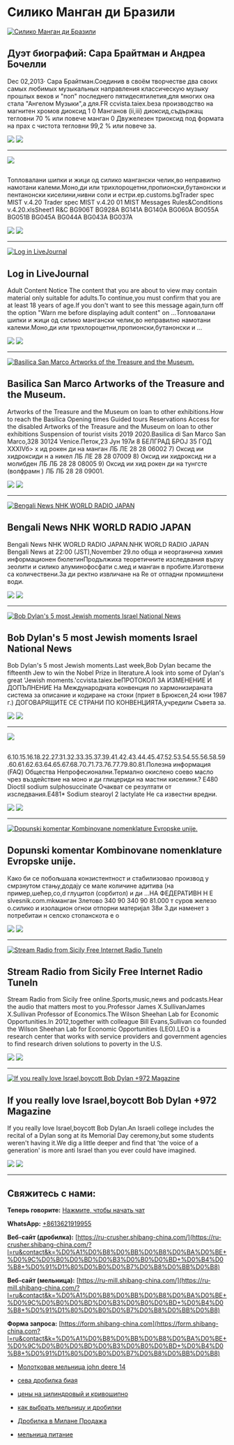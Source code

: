 # Силико Манган ди Бразили

<a href="https://swt.shibang-china.com/?l=ru&img&k=%D0%A1%D0%B8%D0%BB%D0%B8%D0%BA%D0%BE+%D0%9C%D0%B0%D0%BD%D0%B3%D0%B0%D0%BD+%D0%B4%D0%B8+%D0%91%D1%80%D0%B0%D0%B7%D0%B8%D0%BB%D0%B8" target="_blank">![Силико Манган ди Бразили](http://static.shibang-china.com/all-800x300/759.jpg)</a>

## Дуэт биографий: Сара Брайтман и Андреа Бочелли
Dec 02,2013· Сара Брайтман.Соединив в своём творчестве два своих самых любимых музыкальных направления классическую музыку прошлых веков и "поп" последнего пятидесятилетия,для многих она стала "Ангелом Музыки",а для.FR ccvista.taiex.beза производство на магнитен хромов диоксид 1 0 Манганов (ii,iii) диоксид,съдържащ тегловни 70 % или повече манган 0 Двужелезен триоксид под формата на прах с чистота тегловни 99,2 % или повече за.


<a href="https://whatsapp.shibangsoft.com/WhatsApp.php" target="_blank" title="WhatsApp">![](http://static.shibang-china.com/icon/whatsapp.png)</a> <a href="https://swt.shibang-china.com/?l=ru&icon&k=%D0%A1%D0%B8%D0%BB%D0%B8%D0%BA%D0%BE+%D0%9C%D0%B0%D0%BD%D0%B3%D0%B0%D0%BD+%D0%B4%D0%B8+%D0%91%D1%80%D0%B0%D0%B7%D0%B8%D0%BB%D0%B8" target="_blank">![](http://static.shibang-china.com/icon/chat-ru.png)</a>

---

<a href="https://swt.shibang-china.com/?l=ru&img&k=%D0%A1%D0%B8%D0%BB%D0%B8%D0%BA%D0%BE+%D0%9C%D0%B0%D0%BD%D0%B3%D0%B0%D0%BD+%D0%B4%D0%B8+%D0%91%D1%80%D0%B0%D0%B7%D0%B8%D0%BB%D0%B8" target="_blank">![](http://static.shibang-china.com/all-800x300/1071.jpg)</a>

## 
Топловалани шипки и жици од силико мангански челик,во неправилно намотани калеми.Моно,ди или трихлороцетни,пропионски,бутанонски и пентанонски киселини,нивни соли и естри.ep.customs.bgTrader spec MIST v.4.20 Trader spec MIST v.4.20 01 MIST Messages Rules&Conditions v.4.20.xlsSheet1 R&C BG906T BG928A BG141A BG140A BG060A BG055A BG051B BG045A BG044A BG043A BG037A


<a href="https://whatsapp.shibangsoft.com/WhatsApp.php" target="_blank" title="WhatsApp">![](http://static.shibang-china.com/icon/whatsapp.png)</a> <a href="https://swt.shibang-china.com/?l=ru&icon&k=%D0%A1%D0%B8%D0%BB%D0%B8%D0%BA%D0%BE+%D0%9C%D0%B0%D0%BD%D0%B3%D0%B0%D0%BD+%D0%B4%D0%B8+%D0%91%D1%80%D0%B0%D0%B7%D0%B8%D0%BB%D0%B8" target="_blank">![](http://static.shibang-china.com/icon/chat-ru.png)</a>

---

<a href="https://swt.shibang-china.com/?l=ru&img&k=%D0%A1%D0%B8%D0%BB%D0%B8%D0%BA%D0%BE+%D0%9C%D0%B0%D0%BD%D0%B3%D0%B0%D0%BD+%D0%B4%D0%B8+%D0%91%D1%80%D0%B0%D0%B7%D0%B8%D0%BB%D0%B8" target="_blank">![Log in LiveJournal](http://static.shibang-china.com/all-800x300/1191.jpg)</a>

## Log in LiveJournal
Adult Content Notice The content that you are about to view may contain material only suitable for adults.To continue,you must confirm that you are at least 18 years of age.If you don't want to see this message again,turn off the option "Warn me before displaying adult content" on …Топловалани шипки и жици од силико мангански челик,во неправилно намотани калеми.Моно,ди или трихлороцетни,пропионски,бутанонски и …


<a href="https://whatsapp.shibangsoft.com/WhatsApp.php" target="_blank" title="WhatsApp">![](http://static.shibang-china.com/icon/whatsapp.png)</a> <a href="https://swt.shibang-china.com/?l=ru&icon&k=%D0%A1%D0%B8%D0%BB%D0%B8%D0%BA%D0%BE+%D0%9C%D0%B0%D0%BD%D0%B3%D0%B0%D0%BD+%D0%B4%D0%B8+%D0%91%D1%80%D0%B0%D0%B7%D0%B8%D0%BB%D0%B8" target="_blank">![](http://static.shibang-china.com/icon/chat-ru.png)</a>

---

<a href="https://swt.shibang-china.com/?l=ru&img&k=%D0%A1%D0%B8%D0%BB%D0%B8%D0%BA%D0%BE+%D0%9C%D0%B0%D0%BD%D0%B3%D0%B0%D0%BD+%D0%B4%D0%B8+%D0%91%D1%80%D0%B0%D0%B7%D0%B8%D0%BB%D0%B8" target="_blank">![Basilica San Marco Artworks of the Treasure and the Museum.](http://static.shibang-china.com/all-800x300/506.jpg)</a>

## Basilica San Marco Artworks of the Treasure and the Museum.
Artworks of the Treasure and the Museum on loan to other exhibitions.How to reach the Basilica Opening times Guided tours Reservations Access for the disabled Artworks of the Treasure and the Museum on loan to other exhibitions Suspension of tourist visits 2019 2020.Basilica di San Marco San Marco,328 30124 Venice.Петок,23 Јун 197и 8 БЕЛГРАД БРОЈ 35 ГОД XXXIVб> x ид рокен ди на манган ЛБ ЛЕ 28 28 06002 7) Оксид ии хидроксиди н а никел ЛБ ЛЕ 28 28 07009 8) Оксид ии хидроксид ни а молибден ЛБ ЛБ 28 28 08005 9) Оксид ии хид рокен ди на тунгсте (волфрамн ) ЛБ ЛБ 28 28 09001.


<a href="https://whatsapp.shibangsoft.com/WhatsApp.php" target="_blank" title="WhatsApp">![](http://static.shibang-china.com/icon/whatsapp.png)</a> <a href="https://swt.shibang-china.com/?l=ru&icon&k=%D0%A1%D0%B8%D0%BB%D0%B8%D0%BA%D0%BE+%D0%9C%D0%B0%D0%BD%D0%B3%D0%B0%D0%BD+%D0%B4%D0%B8+%D0%91%D1%80%D0%B0%D0%B7%D0%B8%D0%BB%D0%B8" target="_blank">![](http://static.shibang-china.com/icon/chat-ru.png)</a>

---

<a href="https://swt.shibang-china.com/?l=ru&img&k=%D0%A1%D0%B8%D0%BB%D0%B8%D0%BA%D0%BE+%D0%9C%D0%B0%D0%BD%D0%B3%D0%B0%D0%BD+%D0%B4%D0%B8+%D0%91%D1%80%D0%B0%D0%B7%D0%B8%D0%BB%D0%B8" target="_blank">![Bengali News NHK WORLD RADIO JAPAN](http://static.shibang-china.com/all-800x300/953.jpg)</a>

## Bengali News NHK WORLD RADIO JAPAN
Bengali News NHK WORLD RADIO JAPAN.NHK WORLD RADIO JAPAN Bengali News at 22:00 (JST),November 29.по обща и неорганична химия информационен бюлетинПродължиха теоретичните изследвания върху зеолити и силико алуминофосфати с.мед и манган в пробите.Изготвени са количествени.За ди ректно извличане на Re от отпадни промишлени води.


<a href="https://whatsapp.shibangsoft.com/WhatsApp.php" target="_blank" title="WhatsApp">![](http://static.shibang-china.com/icon/whatsapp.png)</a> <a href="https://swt.shibang-china.com/?l=ru&icon&k=%D0%A1%D0%B8%D0%BB%D0%B8%D0%BA%D0%BE+%D0%9C%D0%B0%D0%BD%D0%B3%D0%B0%D0%BD+%D0%B4%D0%B8+%D0%91%D1%80%D0%B0%D0%B7%D0%B8%D0%BB%D0%B8" target="_blank">![](http://static.shibang-china.com/icon/chat-ru.png)</a>

---

<a href="https://swt.shibang-china.com/?l=ru&img&k=%D0%A1%D0%B8%D0%BB%D0%B8%D0%BA%D0%BE+%D0%9C%D0%B0%D0%BD%D0%B3%D0%B0%D0%BD+%D0%B4%D0%B8+%D0%91%D1%80%D0%B0%D0%B7%D0%B8%D0%BB%D0%B8" target="_blank">![Bob Dylan's 5 most Jewish moments Israel National News](http://static.shibang-china.com/all-800x300/775.jpg)</a>

## Bob Dylan's 5 most Jewish moments Israel National News
Bob Dylan's 5 most Jewish moments.Last week,Bob Dylan became the fifteenth Jew to win the Nobel Prize in literature.A look into some of Dylan's great 'Jewish moments.'ccvista.taiex.beПРОТОКОЛ ЗА ИЗМЕНЕНИЕ И ДОПЪЛНЕНИЕ На Международната конвенция по хармонизираната система за описание и кодиране на стоки (приет в Брюксел,24 юни 1987 г.) ДОГОВАРЯЩИТЕ СЕ СТРАНИ ПО КОНВЕНЦИЯТА,учредили Съвета за.


<a href="https://whatsapp.shibangsoft.com/WhatsApp.php" target="_blank" title="WhatsApp">![](http://static.shibang-china.com/icon/whatsapp.png)</a> <a href="https://swt.shibang-china.com/?l=ru&icon&k=%D0%A1%D0%B8%D0%BB%D0%B8%D0%BA%D0%BE+%D0%9C%D0%B0%D0%BD%D0%B3%D0%B0%D0%BD+%D0%B4%D0%B8+%D0%91%D1%80%D0%B0%D0%B7%D0%B8%D0%BB%D0%B8" target="_blank">![](http://static.shibang-china.com/icon/chat-ru.png)</a>

---

<a href="https://swt.shibang-china.com/?l=ru&img&k=%D0%A1%D0%B8%D0%BB%D0%B8%D0%BA%D0%BE+%D0%9C%D0%B0%D0%BD%D0%B3%D0%B0%D0%BD+%D0%B4%D0%B8+%D0%91%D1%80%D0%B0%D0%B7%D0%B8%D0%BB%D0%B8" target="_blank">![](http://static.shibang-china.com/all-800x300/224.jpg)</a>

## 
6.10.15.16.18.22.27.31.32.33.35.37.39.41.42.43.44.45.47.52.53.54.55.56.58.59.60.61.62.63.64.65.67.68.70.71.73.76.77.79.80.81.Полезна информация (FAQ) Общества Непрофесионални.Термално окислено соево масло чрез въздействие на моно и ди глицериди на мастни киселини.? E480 Dioctil sodium sulphosuccinate Очакват се резултати от изследвания.E481* Sodium stearoyl 2 lactylate Не са известни вредни.


<a href="https://whatsapp.shibangsoft.com/WhatsApp.php" target="_blank" title="WhatsApp">![](http://static.shibang-china.com/icon/whatsapp.png)</a> <a href="https://swt.shibang-china.com/?l=ru&icon&k=%D0%A1%D0%B8%D0%BB%D0%B8%D0%BA%D0%BE+%D0%9C%D0%B0%D0%BD%D0%B3%D0%B0%D0%BD+%D0%B4%D0%B8+%D0%91%D1%80%D0%B0%D0%B7%D0%B8%D0%BB%D0%B8" target="_blank">![](http://static.shibang-china.com/icon/chat-ru.png)</a>

---

<a href="https://swt.shibang-china.com/?l=ru&img&k=%D0%A1%D0%B8%D0%BB%D0%B8%D0%BA%D0%BE+%D0%9C%D0%B0%D0%BD%D0%B3%D0%B0%D0%BD+%D0%B4%D0%B8+%D0%91%D1%80%D0%B0%D0%B7%D0%B8%D0%BB%D0%B8" target="_blank">![Dopunski komentar Kombinovane nomenklature Evropske unije.](http://static.shibang-china.com/all-800x300/1079.jpg)</a>

## Dopunski komentar Kombinovane nomenklature Evropske unije.
Како би се побољшала конзистентност и стабилизовао производ у смрзнутом стању,додају се мале количине адитива (на пример,шећер,со,d глуцитол (сорбитол) и ди …НА ФЕДЕРАТИВН Н Е slvesnik.com.mkманган Злетово 340 90 340 90 81.000 т суров железо о.силико и изолацион огнои отпорни материјал 38и 3.ди наменет з потребитаи н селско стопанскота е о


<a href="https://whatsapp.shibangsoft.com/WhatsApp.php" target="_blank" title="WhatsApp">![](http://static.shibang-china.com/icon/whatsapp.png)</a> <a href="https://swt.shibang-china.com/?l=ru&icon&k=%D0%A1%D0%B8%D0%BB%D0%B8%D0%BA%D0%BE+%D0%9C%D0%B0%D0%BD%D0%B3%D0%B0%D0%BD+%D0%B4%D0%B8+%D0%91%D1%80%D0%B0%D0%B7%D0%B8%D0%BB%D0%B8" target="_blank">![](http://static.shibang-china.com/icon/chat-ru.png)</a>

---

<a href="https://swt.shibang-china.com/?l=ru&img&k=%D0%A1%D0%B8%D0%BB%D0%B8%D0%BA%D0%BE+%D0%9C%D0%B0%D0%BD%D0%B3%D0%B0%D0%BD+%D0%B4%D0%B8+%D0%91%D1%80%D0%B0%D0%B7%D0%B8%D0%BB%D0%B8" target="_blank">![Stream Radio from Sicily Free Internet Radio TuneIn](http://static.shibang-china.com/all-800x300/769.jpg)</a>

## Stream Radio from Sicily Free Internet Radio TuneIn
Stream Radio from Sicily free online.Sports,music,news and podcasts.Hear the audio that matters most to you.Professor James X.SullivanJames X.Sullivan Professor of Economics.The Wilson Sheehan Lab for Economic Opportunities.In 2012,together with colleague Bill Evans,Sullivan co founded the Wilson Sheehan Lab for Economic Opportunities (LEO).LEO is a research center that works with service providers and government agencies to find research driven solutions to poverty in the U.S.


<a href="https://whatsapp.shibangsoft.com/WhatsApp.php" target="_blank" title="WhatsApp">![](http://static.shibang-china.com/icon/whatsapp.png)</a> <a href="https://swt.shibang-china.com/?l=ru&icon&k=%D0%A1%D0%B8%D0%BB%D0%B8%D0%BA%D0%BE+%D0%9C%D0%B0%D0%BD%D0%B3%D0%B0%D0%BD+%D0%B4%D0%B8+%D0%91%D1%80%D0%B0%D0%B7%D0%B8%D0%BB%D0%B8" target="_blank">![](http://static.shibang-china.com/icon/chat-ru.png)</a>

---

<a href="https://swt.shibang-china.com/?l=ru&img&k=%D0%A1%D0%B8%D0%BB%D0%B8%D0%BA%D0%BE+%D0%9C%D0%B0%D0%BD%D0%B3%D0%B0%D0%BD+%D0%B4%D0%B8+%D0%91%D1%80%D0%B0%D0%B7%D0%B8%D0%BB%D0%B8" target="_blank">![If you really love Israel,boycott Bob Dylan +972 Magazine](http://static.shibang-china.com/all-800x300/846.jpg)</a>

## If you really love Israel,boycott Bob Dylan +972 Magazine
If you really love Israel,boycott Bob Dylan.An Israeli college includes the recital of a Dylan song at its Memorial Day ceremony,but some students weren't having it.We dig a little deeper and find that 'the voice of a generation' is more anti Israel than you ever could have imagined.

<a href="https://whatsapp.shibangsoft.com/WhatsApp.php" target="_blank" title="WhatsApp">![](http://static.shibang-china.com/icon/whatsapp.png)</a> <a href="https://swt.shibang-china.com/?l=ru&icon&k=%D0%A1%D0%B8%D0%BB%D0%B8%D0%BA%D0%BE+%D0%9C%D0%B0%D0%BD%D0%B3%D0%B0%D0%BD+%D0%B4%D0%B8+%D0%91%D1%80%D0%B0%D0%B7%D0%B8%D0%BB%D0%B8" target="_blank">![](http://static.shibang-china.com/icon/chat-ru.png)</a>

---
## Свяжитесь с нами:

**Теперь говорите:** [Нажмите, чтобы начать чат](https://swt.shibang-china.com?l=ru&contact&k=%D0%A1%D0%B8%D0%BB%D0%B8%D0%BA%D0%BE+%D0%9C%D0%B0%D0%BD%D0%B3%D0%B0%D0%BD+%D0%B4%D0%B8+%D0%91%D1%80%D0%B0%D0%B7%D0%B8%D0%BB%D0%B8)

**WhatsApp:**  [+8613621919955](https://whatsapp.shibangsoft.com/WhatsApp.php)

**Веб-сайт (дробилка):** [https://ru-crusher.shibang-china.com/](https://ru-crusher.shibang-china.com/?l=ru&contact&k=%D0%A1%D0%B8%D0%BB%D0%B8%D0%BA%D0%BE+%D0%9C%D0%B0%D0%BD%D0%B3%D0%B0%D0%BD+%D0%B4%D0%B8+%D0%91%D1%80%D0%B0%D0%B7%D0%B8%D0%BB%D0%B8)

**Веб-сайт (мельница):** [https://ru-mill.shibang-china.com/](https://ru-mill.shibang-china.com/?l=ru&contact&k=%D0%A1%D0%B8%D0%BB%D0%B8%D0%BA%D0%BE+%D0%9C%D0%B0%D0%BD%D0%B3%D0%B0%D0%BD+%D0%B4%D0%B8+%D0%91%D1%80%D0%B0%D0%B7%D0%B8%D0%BB%D0%B8)

**Форма запроса:** [https://form.shibang-china.com](https://form.shibang-china.com?l=ru&contact&k=%D0%A1%D0%B8%D0%BB%D0%B8%D0%BA%D0%BE+%D0%9C%D0%B0%D0%BD%D0%B3%D0%B0%D0%BD+%D0%B4%D0%B8+%D0%91%D1%80%D0%B0%D0%B7%D0%B8%D0%BB%D0%B8)

* [Молотковая мельница john deere 14](../19/%D0%9C%D0%BE%D0%BB%D0%BE%D1%82%D0%BA%D0%BE%D0%B2%D0%B0%D1%8F%20%D0%BC%D0%B5%D0%BB%D1%8C%D0%BD%D0%B8%D1%86%D0%B0%20john%20deere%2014.md)

* [сева дробилка биая](../17/%D1%81%D0%B5%D0%B2%D0%B0%20%D0%B4%D1%80%D0%BE%D0%B1%D0%B8%D0%BB%D0%BA%D0%B0%20%D0%B1%D0%B8%D0%B0%D1%8F.md)

* [цены на цилиндровый и кривошипно](../17/%D1%86%D0%B5%D0%BD%D1%8B%20%D0%BD%D0%B0%20%D1%86%D0%B8%D0%BB%D0%B8%D0%BD%D0%B4%D1%80%D0%BE%D0%B2%D1%8B%D0%B9%20%D0%B8%20%D0%BA%D1%80%D0%B8%D0%B2%D0%BE%D1%88%D0%B8%D0%BF%D0%BD%D0%BE.md)

* [как выбрать мельницу и дробилки](../16/%D0%BA%D0%B0%D0%BA%20%D0%B2%D1%8B%D0%B1%D1%80%D0%B0%D1%82%D1%8C%20%D0%BC%D0%B5%D0%BB%D1%8C%D0%BD%D0%B8%D1%86%D1%83%20%D0%B8%20%D0%B4%D1%80%D0%BE%D0%B1%D0%B8%D0%BB%D0%BA%D0%B8.md)

* [Дробилка в Милане Продажа](../20/%D0%94%D1%80%D0%BE%D0%B1%D0%B8%D0%BB%D0%BA%D0%B0%20%D0%B2%20%D0%9C%D0%B8%D0%BB%D0%B0%D0%BD%D0%B5%20%D0%9F%D1%80%D0%BE%D0%B4%D0%B0%D0%B6%D0%B0.md)

* [мельница питание](../18/%D0%BC%D0%B5%D0%BB%D1%8C%D0%BD%D0%B8%D1%86%D0%B0%20%D0%BF%D0%B8%D1%82%D0%B0%D0%BD%D0%B8%D0%B5.md)